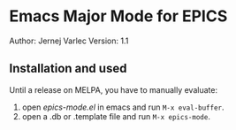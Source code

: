 # Emacs Major Mode for EPICS

Author: Jernej Varlec
Version: 1.1

## Installation and used

Until a release on MELPA, you have to manually evaluate:
1. open *epics-mode.el* in emacs and run `M-x eval-buffer`.
2. open a .db or .template file and run `M-x epics-mode`.

